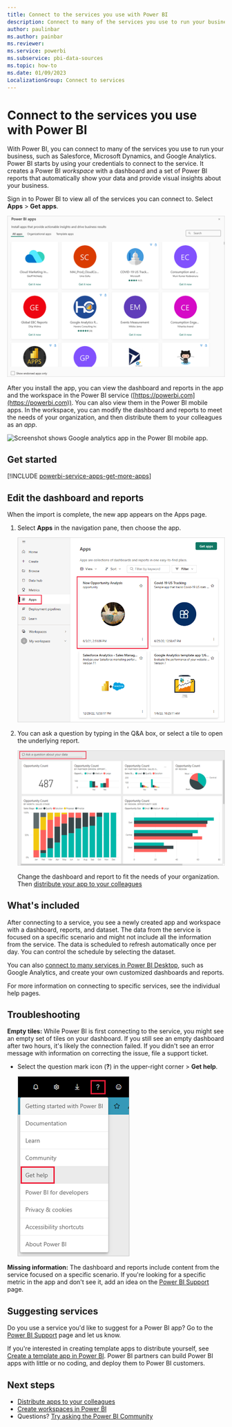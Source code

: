 ```yaml
---
title: Connect to the services you use with Power BI
description: Connect to many of the services you use to run your business, such as Salesforce, Microsoft Dynamics CRM, and Google Analytics.
author: paulinbar
ms.author: painbar
ms.reviewer: 
ms.service: powerbi
ms.subservice: pbi-data-sources
ms.topic: how-to
ms.date: 01/09/2023
LocalizationGroup: Connect to services
---
```

# Connect to the services you use with Power BI

With Power BI, you can connect to many of the services you use to run your business, such as Salesforce, Microsoft Dynamics, and Google Analytics. Power BI starts by using your credentials to connect to the service. It creates a Power BI *workspace* with a dashboard and a set of Power BI reports that automatically show your data and provide visual insights about your business.

Sign in to Power BI to view all of the services you can connect to. Select **Apps** > **Get apps**.

![Screenshot shows Power BI apps that your can get.](media/service-connect-to-services/overview.png)

After you install the app, you can view the dashboard and reports in the app and the workspace in the Power BI service ([https://powerbi.com](https://powerbi.com)). You can also view them in the Power BI mobile apps. In the workspace, you can modify the dashboard and reports to meet the needs of your organization, and then distribute them to your colleagues as an *app*.

![Screenshot shows Google analytics app in the Power BI mobile app.](media/service-connect-to-services/power-bi-service-mobile-app-240.png)

## Get started

[!INCLUDE [powerbi-service-apps-get-more-apps](../includes/powerbi-service-apps-get-more-apps.md)]

## Edit the dashboard and reports

When the import is complete, the new app appears on the Apps page.

1. Select **Apps** in the navigation pane, then choose the app.

   ![Screenshot shows the Power BI service with Apps selected in the navigation bar.](media/service-connect-to-services/power-bi-service-apps-open-app.png)

2. You can ask a question by typing in the Q&A box, or select a tile to open the underlying report.

   ![Screenshot shows the Google Analytics dashboard, which displays data as visualizations.](media/service-connect-to-services/googleanalytics2.png)

   Change the dashboard and report to fit the needs of your organization. Then [distribute your app to your colleagues](../collaborate-share/service-create-distribute-apps.md)

## What's included

After connecting to a service, you see a newly created app and workspace with a dashboard, reports, and dataset. The data from the service is focused on a specific scenario and might not include all the information from the service. The data is scheduled to refresh automatically once per day. You can control the schedule by selecting the dataset.

You can also [connect to many services in Power BI Desktop](desktop-data-sources.md), such as Google Analytics, and create your own customized dashboards and reports.  

For more information on connecting to specific services, see the individual help pages.

## Troubleshooting

**Empty tiles:** While Power BI is first connecting to the service, you might see an empty set of tiles on your dashboard. If you still see an empty dashboard after two hours, it's likely the connection failed. If you didn't see an error message with information on correcting the issue, file a support ticket.

* Select the question mark icon (**?**) in the upper-right corner >  **Get help**.

  ![Screenshot shows the question mark icon with Get help highlighted.](media/service-connect-to-services/power-bi-service-get-help.png)

**Missing information:** The dashboard and reports include content from the service focused on a specific scenario. If you're looking for a specific metric in the app and don't see it, add an idea on the [Power BI Support](https://support.powerbi.com/forums/265200-power-bi) page.

## Suggesting services

Do you use a service you'd like to suggest for a Power BI app? Go to the [Power BI Support](https://support.powerbi.com/forums/265200-power-bi) page and let us know.

If you're interested in creating template apps to distribute yourself, see [Create a template app in Power BI](service-template-apps-create.md). Power BI partners can build Power BI apps with little or no coding, and deploy them to Power BI customers.

## Next steps

* [Distribute apps to your colleagues](../collaborate-share/service-create-distribute-apps.md)
* [Create workspaces in Power BI](../collaborate-share/service-create-the-new-workspaces.md)
* Questions? [Try asking the Power BI Community](https://community.powerbi.com/)
